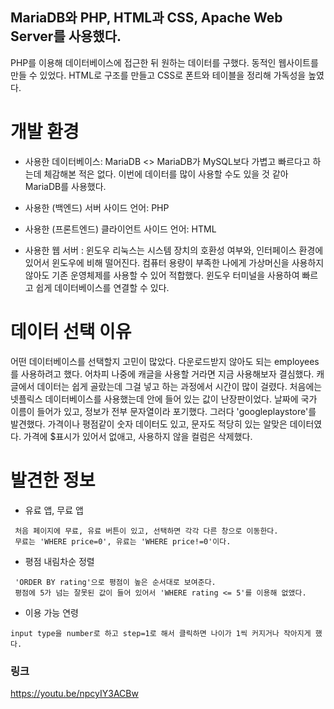 
## MariaDB와 PHP, HTML과 CSS, Apache Web Server를 사용했다.
PHP를 이용해 데이터베이스에 접근한 뒤 원하는 데이터를 구했다. 동적인 웹사이트를 만들 수 있었다. HTML로 구조를 만들고 CSS로 폰트와 테이블을 정리해 가독성을 높였다. 
</p>

# 개발 환경
* 사용한 데이터베이스: MariaDB <>
MariaDB가 MySQL보다 가볍고 빠르다고 하는데 체감해본 적은 없다. 이번에 데이터를 많이 사용할 수도 있을 것 같아 MariaDB를 사용했다.
 
* 사용한 (백엔드) 서버 사이드 언어: PHP
* 사용한 (프론트엔드) 클라이언트 사이드 언어: HTML
* 사용한 웹 서버 : 윈도우
 리눅스는 시스템 장치의 호환성 여부와, 인터페이스 환경에 있어서 윈도우에 비해 떨어진다.
 컴퓨터 용량이 부족한 나에게 가상머신을 사용하지않아도 기존 운영체제를 사용할 수 있어 적합했다.
 윈도우 터미널을 사용하여 빠르고 쉽게 데이터베이스를 연결할 수 있다.

# 데이터 선택 이유
어떤 데이터베이스를 선택할지 고민이 많았다. 다운로드받지 않아도 되는 employees를 사용하려고 했다. 어차피 나중에 캐글을 사용할 거라면 지금 사용해보자 결심했다. 캐글에서 데이터는 쉽게 골랐는데 그걸 넣고 하는 과정에서 시간이 많이 걸렸다. 처음에는 넷플릭스 데이터베이스를 사용했는데 안에 들어 있는 값이 난장판이었다. 날짜에 국가 이름이 들어가 있고, 정보가 전부 문자열이라 포기했다. 그러다 'googleplaystore'를 발견했다. 가격이나 평점같이 숫자 데이터도 있고, 문자도 적당히 있는 알맞은 데이터였다. 가격에 $표시가 있어서 없애고, 사용하지 않을 컬럼은 삭제했다. 

# 발견한 정보

* 유료 앱, 무료 앱
``` 
 처음 페이지에 무료, 유료 버튼이 있고, 선택하면 각각 다른 창으로 이동한다. 
 무료는 'WHERE price=0', 유료는 'WHERE price!=0'이다.
```

* 평점 내림차순 정렬
```
 'ORDER BY rating'으로 평점이 높은 순서대로 보여준다. 
 평점에 5가 넘는 잘못된 값이 들어 있어서 'WHERE rating <= 5'를 이용해 없앴다.
```
* 이용 가능 연령
```
input type을 number로 하고 step=1로 해서 클릭하면 나이가 1씩 커지거나 작아지게 했다.
```

### 링크
  https://youtu.be/npcyIY3ACBw
